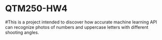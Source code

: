# QTM250-HW4
#This is a project intended to discover how accurate machine learning API can recognize photos of numbers and uppercase letters with different shooting angles.
